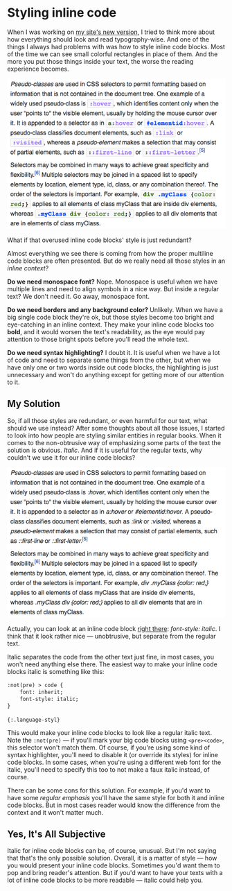 # Styling inline code

When I was working on [my site's new version](:the-new-version-of-this-site), I tried to think more about how everything should look and read typography-wise. And one of the things I always had problems with was how to style inline code blocks. Most of the time we can see small colorful rectangles in place of them. And the more you put those things inside your text, the worse the reading experience becomes.

![Screenshot from Wikipedia](example.png "*This example is taken from a [Wikipedia article on CSS](https://en.wikipedia.org/wiki/Cascading_Style_Sheets#Selector). Look at all those colorful rectangles. Also, note how some of the things that could be inline code blocks are not marked as such as they surely would introduce even more visual clutter.")

What if that overused inline code blocks' style is just redundant?

Almost everything we see there is coming from how the proper multiline code blocks are often presented. But do we really need  all those styles in an _inline context_?

**Do we need monospace font?** Nope. Monospace is useful when we have multiple lines and need to align symbols in a nice way. But inside a regular text? We don't need it. Go away, monospace font.

**Do we need borders and any background color?** Unlikely. When we have a big single code block they're ok, but those styles become too bright and eye-catching in an inline context. They make your inline code blocks too **bold**, and it would worsen the text's readability, as the eye would pay attention to those bright spots before you'll read the whole text.

**Do we need syntax highlighting?** I doubt it. It is useful when we have a lot of code and need to separate some things from the other, but when we have only one or two words inside out code blocks, the highlighting is just unnecessary and won't do anything except for getting more of our attention to it.


## My Solution

So, if all those styles are redundant, or even harmful for our text, what should we use instead? After some thoughts about all those issues, I started to look into how people are styling similar entities in regular books. When it comes to the non-obtrusive way of emphasizing some parts of the text the solution is obvious. _Italic_. And if it is useful for the regular texts,  why couldn't we use it for our inline code blocks?

![Fixed screenshot from Wikipedia](solution.png "*My version of the above example now reads better as a text. The bottom inline code blocks, the ones with the whole CSS rules, were actually a bit better with the highlighting, so it would be possible to reintroduce it there, but not as brightly as it was before.")

Actually, you can look at an inline code block [right there](*semantics "Here I used just an `<em>`, as this post could be seen on RSS-readers and in other places where you wouldn't have the proper code blocks' style like I used for my blog."): _font-style: italic_. I think that it look rather nice — unobtrusive, but separate from the regular text.

Italic separates the code from the other text just fine, in most cases, you won't need anything else there. The easiest way to make your inline code blocks italic is something like this:

    :not(pre) > code {
        font: inherit;
        font-style: italic;
    }

    {:.language-styl}

This would make your inline code blocks to look like a regular italic text. Note the `:not(pre)` — if you'll mark your big code blocks using `<pre><code>`, this selector won't match them. Of course, if you're using some kind of syntax highlighter, you'll need to disable it (or override its styles) for inline code blocks. In some cases, when you're using a different web font for the italic, you'll need to specify this too to not make a faux italic instead, of course.

There can be some cons for this solution. For example, if you'd want to have some _regular emphasis_ you'll have the same style for both it and inline code blocks. But in most cases reader would know the difference from the context and it won't matter much.

## Yes, It's All Subjective

Italic for inline code blocks can be, of course, unusual. But I'm not saying that that's the only possible solution.
Overall, it is a matter of style — how you would present your inline code blocks. Sometimes you'd want them to pop and bring reader's attention. But if you'd want to have your texts with a lot of inline code blocks to be more readable — italic could help you.
